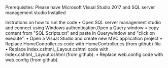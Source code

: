 Prerequisites:
Please have Microsoft Visual Studio 2017 and SQL server management studio Installed

Instrutions on how to run the code
•	Open SQL server management studio and connect using Windows authentication,Open a Query window 
•	copy content from "SQL Scripts.txt" and paste in Querywindow and "click on execute".
•	Open a Visual Studio and create new MVC application project
•	Replace HomeController.cs code  with HomeController.cs (from github) file.
•	Replace Index.cshtml,_Layout.cshtml code with Index.cshtml,_Layout.cshtml (from github).
•	Replace web.config code with web.config (from github).

